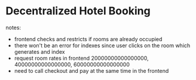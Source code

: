 # Decentralized Hotel Booking

notes:
- frontend checks and restricts if rooms are already occupied
- there won't be an error for indexes since user clicks on the room which generates and index
- request room rates in frontend 20000000000000000, 40000000000000000, 60000000000000000
- need to call checkout and pay at the same time in the frontend
